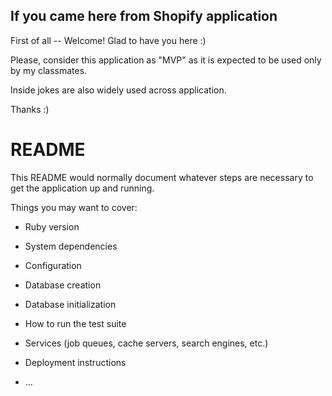 ## If you came here from Shopify application
First of all -- Welcome! Glad to have you here :)

Please, consider this application as "MVP" as it is expected to be used only by my classmates.

Inside jokes are also widely used across application.

Thanks :)

# README

This README would normally document whatever steps are necessary to get the
application up and running.

Things you may want to cover:

* Ruby version

* System dependencies

* Configuration

* Database creation

* Database initialization

* How to run the test suite

* Services (job queues, cache servers, search engines, etc.)

* Deployment instructions

* ...
